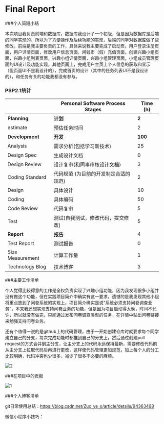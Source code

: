 # Final Report



###个人简短小结



​	本次项目我负责前端和数据库，数据库我设计了一个初版，但是因为数据库是后端的同学实现的，所以为了方便操作及后续功能的实现，后端的同学对数据库做了些修改。前端是我主要负责的工作，具体来说我主要完成了启动页，用户登录注册页面，用户详情页面，修改用户信息页面，闲钱币（假）充值页面，创建兴趣小组页面，兴趣小组列表页面，兴趣小组详情页面，兴趣小组管理页面，小组成员管理页面的UI设计及功能实现，其他页面上，完成用户主页上个人信息的获取和显示（但页面UI不是我设计的），完成首页的设计（其中的任务列表UI不是我设计的），和任务有关的功能我都没有参与。



### PSP2.1统计

|                  | Personal Software Process Stages      | Time (h) |
| ---------------- | ------------------------------------- | -------- |
| **Planning**     | **计划**                              | **2**    |
| estimate         | 预估任务时间                          | 2        |
| **Development**  | **开发**                              | **100**  |
| Analysis         | 需求分析(包括学习新技术)              | 25       |
| Design Spec      | 生成设计文档                          | 0        |
| Design Review    | 设计复审(和同事审核设计文档)          | 3        |
| Coding Standard  | 代码规范 (为目前的开发制定合适的规范) | 2        |
| Design           | 具体设计                              | 10       |
| Coding           | 具体编码                              | 50       |
| Code Review      | 代码复审                              | 5        |
| Test             | 测试(自我测试，修改代码，提交修改)    | 5        |
| **Report**       | **报告**                              | 4        |
| Test Report      | 测试报告                              | 0        |
| Size Measurement | 计算工作量                            | 1        |
| Technology Blog  | 技术博客                              | 3        |



###主要工作清单



​	个人觉得比较得意的工作是全权负责实现了兴趣小组功能，因为我发现很多小组并没有做这个功能，但在实践项目简介中确实有这一要求，遗憾的是我发现其他小组将重点放到了问卷系统的实现上，项目简介确实是说“系统必须支持问卷调查业务”，本来我还想实现支持问卷业务的功能，但是因为项目启动得太晚，时间不允许，所以就没有做完，只能通过发布问卷调查类型的任务，在详情中贴出问卷链接来勉强支持问卷业务。

​	还有个值得一说的是github上的代码管理，由于一开始创建仓库时就要求每个同学建立自己的分支，每次完成功能时都推到自己的分支上，然后通过创建pull request的方式合并到主分支，让主分支上的代码永远保持最新，需要修改代码前从主分支上拉取代码后再进行更改，这样使代码管理更加规范，加上每个人的分工比较明确，代码冲突也少很多，减少了很多不必要的麻烦。

![2](https://raw.githubusercontent.com/Zhanggen-sysu/Software-Analysis-Design-Homework/master/FinalReport/2.jpg)



###在项目中的贡献



![1](https://raw.githubusercontent.com/Zhanggen-sysu/Software-Analysis-Design-Homework/master/FinalReport/1.png)



###个人博客清单



git日常使用总结：<https://blog.csdn.net/Zuo_ye_o/article/details/94363468>

微信小程序小技巧：